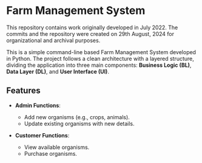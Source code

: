# Farm Management System

This repository contains work originally developed in July 2022. The commits and the repository were created on 29th August, 2024 for organizational and archival purposes.

This is a simple command-line based Farm Management System developed in Python. The project follows a clean architecture with a layered structure, dividing the application into three main components: **Business Logic (BL)**, **Data Layer (DL)**, and **User Interface (UI)**.

## Features

- **Admin Functions**: 
  - Add new organisms (e.g., crops, animals).
  - Update existing organisms with new details.
  
- **Customer Functions**:
  - View available organisms.
  - Purchase organisms.